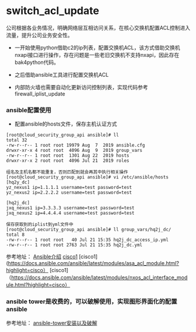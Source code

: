 # switch_acl_update
公司根据各业务情况，明确网络层互相访问关系，在核心交换机配置ACL控制进入流量，提升公司业务安全性。

- 一开始使用python借助c2的ip列表，配置交换机ACL，该方式借助交换机nxapi接口进行操作，存在问题是一些老旧交换机不支持nxapi，因此存在bak4python代码。

- 之后借助ansible工具进行配置交换机ACL

- 内部防火墙也需要自动化更新访问控制列表，实现代码参考firewall_iplist_update

### ansible配置使用
- 配置ansible的hosts文件，保存主机认证方式
```
[root@cloud_security_group_api ansible]# ll
total 32
-rw-r--r-- 1 root root 19979 Aug  7  2019 ansible.cfg
drwxr-xr-x 4 root root  4096 Aug  9  2019 group_vars
-rw-r--r-- 1 root root  1301 Aug 22  2019 hosts
drwxr-xr-x 2 root root  4096 Jul 21  2019 roles

组名及主机名都不能重复，否则匹配到就会再其中执行相关操作
[root@cloud_security_group_api ansible]# vi /etc/ansible/hosts 
[hq2y_dc]
yz_nexus1 ip=1.1.1.1 username=test password=test
yz_nexus2 ip=2.2.2.2 username=test password=test

[hq2j_dc]
jxq_nexus1 ip=3.3.3.3 username=test password=test
jxq_nexus2 ip=4.4.4.4 username=test password=test

保存获取到的iplist到yml文件中
[root@cloud_security_group_api ansible]# ll group_vars/hq2j_dc/
total 8
-rw-r--r-- 1 root root   40 Jul 21 15:35 hq2j_dc_access_ip.yml
-rw-r--r-- 1 root root 2763 Jul 21 15:35 hq2j_dc.yml
```

参考地址：
[Ansible介绍](https://getansible.com/)
[cisco1](https://docs.ansible.com/ansible/latest/modules/nxos_acl_module.html?highlight=cisco)
[cisco1](https://docs.ansible.com/ansible/latest/modules/asa_acl_module.html?highlight=cisco）
[cisco1]（https://docs.ansible.com/ansible/latest/modules/nxos_acl_interface_module.html?highlight=cisco）

### ansible tower是收费的，可以破解使用，实现图形界面化的配置ansible
参考地址：
[ansible-tower安装以及破解](https://www.tracymc.cn/archives/1510)
